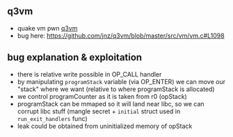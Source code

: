 ## q3vm

- quake vm pwn [q3vm](https://github.com/jnz/q3vm)
- bug here: https://github.com/jnz/q3vm/blob/master/src/vm/vm.c#L1098

## bug explanation & exploitation
- there is relative write possible in OP_CALL handler
- by manipulating `programStack` variable (via OP_ENTER) we can move our "stack" where we want (relative to where programStack is allocated)
- we control programCounter as it is taken from r0 (opStack)
- programStack can be mmaped so it will land near libc, so we can corrupt libc stuff (mangle secret + `initial` struct used in `run_exit_handlers` func)
- leak could be obtained from uninitialized memory of opStack

